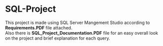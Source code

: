 # SQL-Project
This project is made using SQL Server Mangement Studio according to **Requirements.PDF** file attached. <br>
Also there is **SQL_Project_Documentation.PDF** file for an easy overall look on the project and brief explanation for each query.


